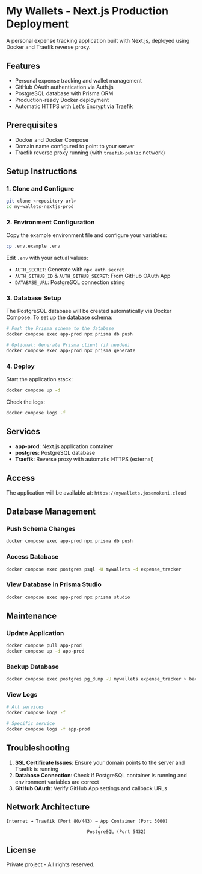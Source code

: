 # My Wallets - Next.js Production Deployment

A personal expense tracking application built with Next.js, deployed using Docker and Traefik reverse proxy.

## Features

- Personal expense tracking and wallet management
- GitHub OAuth authentication via Auth.js
- PostgreSQL database with Prisma ORM
- Production-ready Docker deployment
- Automatic HTTPS with Let's Encrypt via Traefik

## Prerequisites

- Docker and Docker Compose
- Domain name configured to point to your server
- Traefik reverse proxy running (with `traefik-public` network)

## Setup Instructions

### 1. Clone and Configure

```bash
git clone <repository-url>
cd my-wallets-nextjs-prod
```

### 2. Environment Configuration

Copy the example environment file and configure your variables:

```bash
cp .env.example .env
```

Edit `.env` with your actual values:

- `AUTH_SECRET`: Generate with `npx auth secret`
- `AUTH_GITHUB_ID` & `AUTH_GITHUB_SECRET`: From GitHub OAuth App
- `DATABASE_URL`: PostgreSQL connection string

### 3. Database Setup

The PostgreSQL database will be created automatically via Docker Compose. To set up the database schema:

```bash
# Push the Prisma schema to the database
docker compose exec app-prod npx prisma db push

# Optional: Generate Prisma client (if needed)
docker compose exec app-prod npx prisma generate
```

### 4. Deploy

Start the application stack:

```bash
docker compose up -d
```

Check the logs:

```bash
docker compose logs -f
```

## Services

- **app-prod**: Next.js application container
- **postgres**: PostgreSQL database
- **Traefik**: Reverse proxy with automatic HTTPS (external)

## Access

The application will be available at: `https://mywallets.josemokeni.cloud`

## Database Management

### Push Schema Changes

```bash
docker compose exec app-prod npx prisma db push
```

### Access Database

```bash
docker compose exec postgres psql -U mywallets -d expense_tracker
```

### View Database in Prisma Studio

```bash
docker compose exec app-prod npx prisma studio
```

## Maintenance

### Update Application

```bash
docker compose pull app-prod
docker compose up -d app-prod
```

### Backup Database

```bash
docker compose exec postgres pg_dump -U mywallets expense_tracker > backup.sql
```

### View Logs

```bash
# All services
docker compose logs -f

# Specific service
docker compose logs -f app-prod
```

## Troubleshooting

1. **SSL Certificate Issues**: Ensure your domain points to the server and Traefik is running
2. **Database Connection**: Check if PostgreSQL container is running and environment variables are correct
3. **GitHub OAuth**: Verify GitHub App settings and callback URLs

## Network Architecture

```
Internet → Traefik (Port 80/443) → App Container (Port 3000)
                                  ↓
                              PostgreSQL (Port 5432)
```

## License

Private project - All rights reserved.
